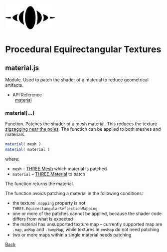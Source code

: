 <img class="logo" src="../assets/logo/logo-big.png">


# Procedural Equirectangular Textures


## material.js

Module. Used to patch the shader of a material to reduce
geometrical artifacts.

* API Reference<br>
&nbsp; [material](#material)


### material(...)

Function. Patches the shader of a mesh material. This reduces
the texture [zigzagging near the poles](about.md##but-wait-there-is-more). 
The function can be applied to both meshes and materials.

```js
material( mesh )
material( material )
```

where:

* `mesh` &ndash; [THREE.Mesh](https://threejs.org/docs/#api/en/objects/Mesh) which material is patched
* `material` &ndash; [THREE.Material](https://threejs.org/docs/?q=mater#api/en/materials/Material) to patch

The function returns the material.

The function avoids patching a material in the following conditions:

* the texture `.mapping` property is not `THREE.EquirectangularReflectionMapping`
* one or more of the patches cannot be applied, because the shader code differs
from what is expected
* the material has unsupported texture map &ndash; currently supported map are
`.map`, `aoMap` and `.bumpMap`, while textures in `envMap` do not need patching
* two or more maps within a single material needs patching

<!--
Unsupported yet texture maps:
`alphaMap`, `anisotropyMap`, `aoMap`,
`clearcoatNormalMap`, `clearcoatMap`, `clearcoatRoughnessMap`, `displacementMap`,
`emissiveMap`, `gradientMap`, `iridescenceMap`, `iridescenceThicknessMap`,
`lightMap`, `matcap`, `metalnessMap`, `normalMap`, `roughnessMap`, `sheenColorMap`,
`sheenRoughnessMap`, `specularMap`, `specularColorMap`, `specularIntensityMap`,
`thicknessMap`, `transmissionMap`
-->



<div class="footnote">
	<a href="#" onclick="window.history.back(); return false;">Back</a>
</div>